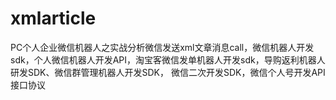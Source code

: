 # xmlarticle
PC个人企业微信机器人之实战分析微信发送xml文章消息call，微信机器人开发sdk，个人微信机器人开发API，淘宝客微信发单机器人开发sdk，导购返利机器人研发SDK、微信群管理机器人开发SDK， 微信二次开发SDK，微信个人号开发API接口协议
